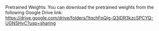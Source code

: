 Pretrained Weights:
You can download the pretrained weights from the following Google Drive link:
https://drive.google.com/drive/folders/1tqchFpQig-Q3iDR3kzcSPCYQ-UGNSHvC?usp=sharing
